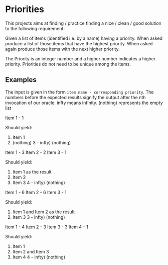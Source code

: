 # Priorities

This projects aims at finding / practice finding a nice / clean / good solution to the following requirement:

Given a list of items (identified i.e. by a name) having a priority.
When asked produce a list of those items that have the highest priority.
When asked again produce those items with the next higher priority.

The Priority is an integer number and a higher number indicates a higher priority. Priorities do not need to be unique among the items.

## Examples

The input is given in the form `item name - corresponding priority`.
The numbers before the expected results signify the output after the nth invocation of our oracle. infty means infinity. (nothing) represents the empty list

Item 1 - 1

Should yield:
1) Item 1
2) (nothing)
3 - infty) (nothing)

Item 1 - 3
Item 2 - 2
Item 3 - 1

Should yield:
1) Item 1 as the result
2) Item 2
3) Item 3
4 - infty) (nothing)

Item 1 - 6
Item 2 - 6
Item 3 - 1

Should yield:
1) Item 1 and Item 2 as the result
2) Item 3
3 - infty) (nothing)

Item 1 - 4
Item 2 - 3
Item 3 - 3
Item 4 - 1

Should yield:
1) Item 1
2) Item 2 and Item 3
3) Item 4
4 - infty) (nothing)
